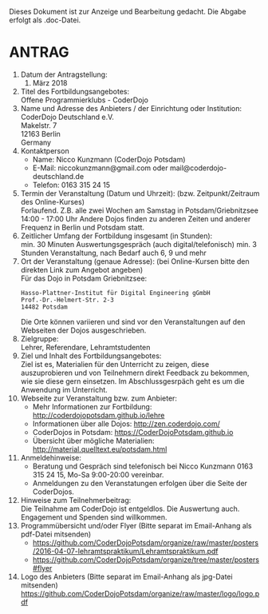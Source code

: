 Dieses Dokument ist zur Anzeige und Bearbeitung gedacht.
Die Abgabe erfolgt als .doc-Datei.

# ANTRAG

1. Datum der Antragstellung:  
   1. März 2018
2. Titel des Fortbildungsangebotes:  
   Offene Programmierklubs - CoderDojo
3. Name und Adresse des Anbieters / der Einrichtung oder Institution:  
   CoderDojo Deutschland e.V.  
   Makelstr. 7  
   12163 Berlin  
   Germany  
4. Kontaktperson  
   - Name:	Nicco Kunzmann (CoderDojo Potsdam)
   - E-Mail:	niccokunzmann<span>&#x40;</span>gmail.com oder mail<span>&#x40;</span>coderdojo-deutschland.de
   - Telefon:	0163 315 24 15
5. Termin der Veranstaltung (Datum und Uhrzeit): (bzw. Zeitpunkt/Zeitraum des Online-Kurses)  
   Forlaufend. Z.B. alle zwei Wochen am Samstag in Potsdam/Griebnitzsee 14:00 - 17:00 Uhr
   Andere Dojos finden zu anderen Zeiten und anderer Frequenz in Berlin und Potsdam statt.
6. Zeitlicher Umfang der Fortbildung insgesamt (in Stunden):  
   min. 30 Minuten Auswertungsgespräch (auch digital/telefonisch)
   min. 3 Stunden Veranstaltung, nach Bedarf auch 6, 9 und mehr
7. Ort der Veranstaltung (genaue Adresse): (bei Online-Kursen bitte den direkten Link zum Angebot angeben)  
   Für das Dojo in Potsdam Griebnitzsee:
   ```
   Hasso-Plattner-Institut für Digital Engineering gGmbH
   Prof.-Dr.-Helmert-Str. 2-3
   14482 Potsdam
   ```
   Die Orte können variieren und sind vor den Veranstaltungen auf den Webseiten der Dojos ausgeschrieben.
8. Zielgruppe:  
   Lehrer, Referendare, Lehramtstudenten
9. Ziel und Inhalt des Fortbildungsangebotes:  
   Ziel ist es, Materialien für den Unterricht zu zeigen,
   diese auszuprobieren und von Teilnehmern direkt Feedback zu bekommen,
   wie sie diese gern einsetzen.
   Im Abschlussgesrpäch geht es um die Anwendung im Unterricht.
10. Webseite zur Veranstaltung bzw. zum Anbieter:  
    - Mehr Informationen zur Fortbildung: http://coderdojopotsdam.github.io/lehre
    - Informationen über alle Dojos: http://zen.coderdojo.com/
    - CoderDojos in Potsdam: https://CoderDojoPotsdam.github.io
    - Übersicht über mögliche Materialien: http://material.quelltext.eu/potsdam.html
11. Anmeldehinweise:  
    - Beratung und Gespräch sind telefonisch bei Nicco Kunzmann 0163 315 24 15, Mo-Sa 9:00-20:00 vereinbar.
    - Anmeldungen zu den Veranstatungen erfolgen über die Seite der CoderDojos.
12. Hinweise zum Teilnehmerbeitrag:  
    Die Teilnahme am CoderDojo ist entgeldlos. Die Auswertung auch. Engagement und Spenden sind willkommen.
13. Programmübersicht und/oder Flyer (Bitte separat im Email-Anhang als pdf-Datei mitsenden)  
    - https://github.com/CoderDojoPotsdam/organize/raw/master/posters/2016-04-07-lehramtspraktikum/Lehramtspraktikum.pdf
    - https://github.com/CoderDojoPotsdam/organize/tree/master/posters#flyer
14. Logo des Anbieters (Bitte separat im Email-Anhang als jpg-Datei mitsenden)  
    https://github.com/CoderDojoPotsdam/organize/raw/master/logo/logo.pdf
